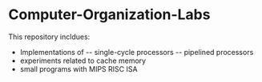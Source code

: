 # Computer-Organization-Labs
This repository incldues:
- Implementations of 
-- single-cycle processors
-- pipelined processors 
- experiments related to cache memory
- small programs with MIPS RISC ISA
